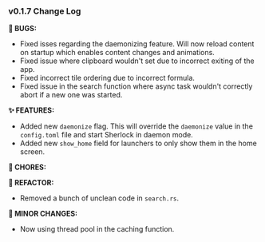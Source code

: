 ### v0.1.7 Change Log
**🐞 BUGS:**
- Fixed isses regarding the daemonizing feature. Will now reload content on startup which enables content changes and animations.
- Fixed issue where clipboard wouldn't set due to incorrect exiting of the app.
- Fixed incorrect tile ordering due to incorrect formula.
- Fixed issue in the search function where async task wouldn't correctly abort if a new one was started.

**✨ FEATURES:**
- Added new `daemonize` flag. This will override the `daemonize` value in the `config.toml` file and start Sherlock in daemon mode.
- Added new `show_home` field for launchers to only show them in the home screen. 

**🧹 CHORES:**


**🔧 REFACTOR:**
- Removed a bunch of unclean code in `search.rs`.

**📝 MINOR CHANGES:**
- Now using thread pool in the caching function.

